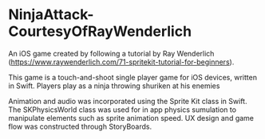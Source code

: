 # NinjaAttack-CourtesyOfRayWenderlich
An iOS game created by following a tutorial by Ray Wenderlich (https://www.raywenderlich.com/71-spritekit-tutorial-for-beginners).

This game is a touch-and-shoot single player game for iOS devices, written in Swift. Players play as a ninja throwing shuriken at his enemies
 
Animation and audio was incorporated using the Sprite Kit class in Swift. The SKPhysicsWorld class was used for in app physics sumulation to manipulate elements such as sprite animation speed. UX design and game flow was constructed through StoryBoards.


